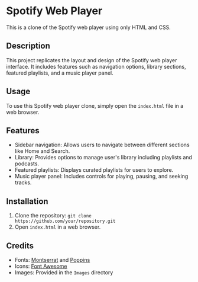 # Spotify Web Player

This is a clone of the Spotify web player using only HTML and CSS.

## Description

This project replicates the layout and design of the Spotify web player interface. It includes features such as navigation options, library sections, featured playlists, and a music player panel.

## Usage

To use this Spotify web player clone, simply open the `index.html` file in a web browser.

## Features

- Sidebar navigation: Allows users to navigate between different sections like Home and Search.
- Library: Provides options to manage user's library including playlists and podcasts.
- Featured playlists: Displays curated playlists for users to explore.
- Music player panel: Includes controls for playing, pausing, and seeking tracks.

## Installation

1. Clone the repository: `git clone https://github.com/your/repository.git`
2. Open `index.html` in a web browser.

## Credits

- Fonts: [Montserrat](https://fonts.googleeapis.com/css2?family=Montserrat:wght@400;500;600;700) and [Poppins](https://fonts.googleeapis.com/css2?family=Poppins&display=swap)
- Icons: [Font Awesome](https://fontawesome.com/)
- Images: Provided in the `Images` directory